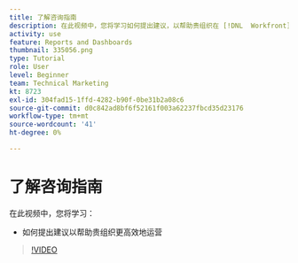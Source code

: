 ```yaml
---
title: 了解咨询指南
description: 在此视频中，您将学习如何提出建议，以帮助贵组织在 [!DNL  Workfront].
activity: use
feature: Reports and Dashboards
thumbnail: 335056.png
type: Tutorial
role: User
level: Beginner
team: Technical Marketing
kt: 8723
exl-id: 304fad15-1ffd-4282-b90f-0be31b2a08c6
source-git-commit: d0c842ad8bf6f52161f003a62237fbcd35d23176
workflow-type: tm+mt
source-wordcount: '41'
ht-degree: 0%

---
```


# 了解咨询指南

在此视频中，您将学习：

* 如何提出建议以帮助贵组织更高效地运营

>[!VIDEO](https://video.tv.adobe.com/v/335056/?quality=12)
